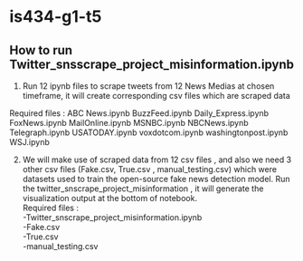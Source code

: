 # is434-g1-t5
## How to run Twitter_snsscrape_project_misinformation.ipynb

1. Run 12 ipynb files to scrape tweets from 12 News Medias at chosen timeframe, it will create corresponding csv files which are scraped data

Required files :
ABC News.ipynb
BuzzFeed.ipynb
Daily_Express.ipynb
FoxNews.ipynb
MailOnline.ipynb
MSNBC.ipynb
NBCNews.ipynb
Telegraph.ipynb
USATODAY.ipynb
voxdotcom.ipynb
washingtonpost.ipynb
WSJ.ipynb

2. We will make use of scraped data from 12 csv files , and also we need 3 other csv files (Fake.csv, True.csv , manual_testing.csv) which were datasets used to train the open-source fake news detection model. Run the twitter_snscrape_project_misinformation , it will generate the visualization output at the bottom of notebook. <br />
Required files : <br />
-Twitter_snscrape_project_misinformation.ipynb <br />
-Fake.csv <br />
-True.csv <br />
-manual_testing.csv <br />



